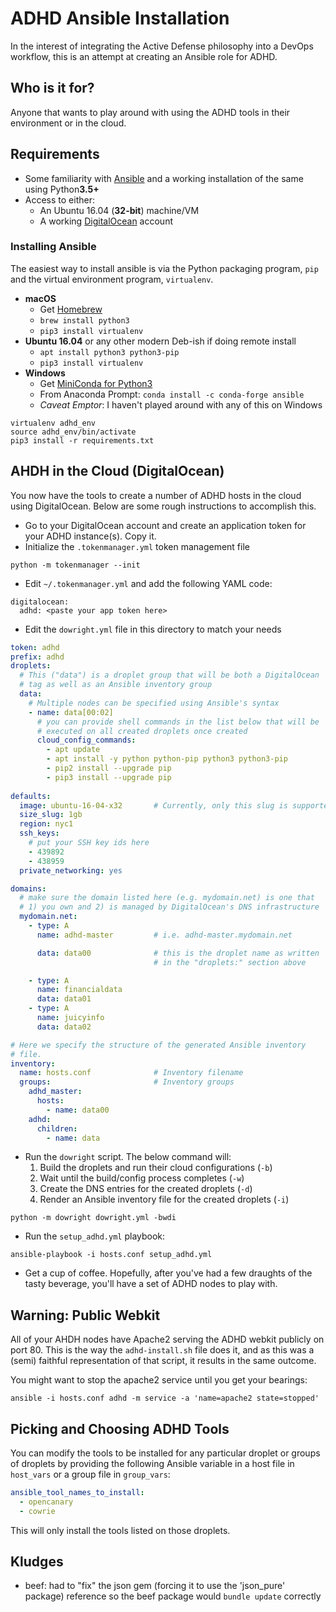 # ADHD Ansible Installation

In the interest of integrating the Active Defense philosophy into a
DevOps workflow, this is an attempt at creating an Ansible role for
ADHD.

## Who is it for?

Anyone that wants to play around with using the ADHD tools in their
environment or in the cloud.

## Requirements

- Some familiarity with [Ansible](https://www.ansible.com/get-started)
  and a working installation of the same using Python**3.5+**
- Access to either:
    - An Ubuntu 16.04 (**32-bit**) machine/VM
    - A working [DigitalOcean](http://www.digitalocean.com) account

### Installing Ansible

The easiest way to install ansible is via the Python packaging
program, `pip` and the virtual environment program, `virtualenv`.

- **macOS**
    - Get [Homebrew](https://brew.sh/)
    - `brew install python3`
    - `pip3 install virtualenv`
- **Ubuntu 16.04** or any other modern Deb-ish if doing remote install
    - `apt install python3 python3-pip`
    - `pip3 install virtualenv`
- **Windows**
    - Get [MiniConda for Python3](https://conda.io/miniconda.html)
    - From Anaconda Prompt: `conda install -c conda-forge ansible`
    - *Caveat Emptor*: I haven't played around with any of this on
      Windows

```
virtualenv adhd_env
source adhd_env/bin/activate
pip3 install -r requirements.txt
```

## AHDH in the Cloud (DigitalOcean)

You now have the tools to create a number of ADHD hosts in the cloud
using DigitalOcean. Below are some rough instructions to accomplish
this.

- Go to your DigitalOcean account and create an application token for
  your ADHD instance(s). Copy it.
- Initialize the `.tokenmanager.yml` token management file

```
python -m tokenmanager --init
```

- Edit `~/.tokenmanager.yml` and add the following YAML code:

```
digitalocean:
  adhd: <paste your app token here>
```

- Edit the `dowright.yml` file in this directory to match your needs

```yaml
token: adhd
prefix: adhd
droplets:
  # This ("data") is a droplet group that will be both a DigitalOcean
  # tag as well as an Ansible inventory group
  data:
    # Multiple nodes can be specified using Ansible's syntax
    - name: data[00:02]
      # you can provide shell commands in the list below that will be
      # executed on all created droplets once created
      cloud_config_commands:
        - apt update
        - apt install -y python python-pip python3 python3-pip
        - pip2 install --upgrade pip
        - pip3 install --upgrade pip
          
defaults:
  image: ubuntu-16-04-x32       # Currently, only this slug is supported
  size_slug: 1gb
  region: nyc1
  ssh_keys:
    # put your SSH key ids here
    - 439892
    - 438959
  private_networking: yes

domains:
  # make sure the domain listed here (e.g. mydomain.net) is one that
  # 1) you own and 2) is managed by DigitalOcean's DNS infrastructure
  mydomain.net:
    - type: A
      name: adhd-master         # i.e. adhd-master.mydomain.net

      data: data00              # this is the droplet name as written
                                # in the "droplets:" section above

    - type: A
      name: financialdata
      data: data01
    - type: A
      name: juicyinfo
      data: data02

# Here we specify the structure of the generated Ansible inventory
# file. 
inventory:
  name: hosts.conf              # Inventory filename
  groups:                       # Inventory groups
    adhd_master:
      hosts:
        - name: data00
    adhd:
      children:
        - name: data
```

- Run the `dowright` script. The below command will:
    1. Build the droplets and run their cloud configurations (`-b`)
    2. Wait until the build/config process completes (`-w`)
    3. Create the DNS entries for the created droplets (`-d`)
    4. Render an Ansible inventory file for the created droplets
       (`-i`)

```
python -m dowright dowright.yml -bwdi
```

- Run the `setup_adhd.yml` playbook:

```
ansible-playbook -i hosts.conf setup_adhd.yml
```

- Get a cup of coffee. Hopefully, after you've had a few draughts of
  the tasty beverage, you'll have a set of ADHD nodes to play with.

## Warning: Public Webkit

All of your AHDH nodes have Apache2 serving the ADHD webkit publicly
on port 80. This is the way the `adhd-install.sh` file does it, and as
this was a (semi) faithful representation of that script, it results
in the same outcome.

You might want to stop the apache2 service until you get your
bearings:

```
ansible -i hosts.conf adhd -m service -a 'name=apache2 state=stopped'
```

## Picking and Choosing ADHD Tools

You can modify the tools to be installed for any particular droplet or
groups of droplets by providing the following Ansible variable in a
host file in `host_vars` or a group file in `group_vars`:

```yaml
ansible_tool_names_to_install:
  - opencanary
  - cowrie
```

This will only install the tools listed on those droplets.

## Kludges

- beef: had to "fix" the json gem (forcing it to use the 'json_pure'
  package) reference so the beef package would `bundle update`
  correctly
